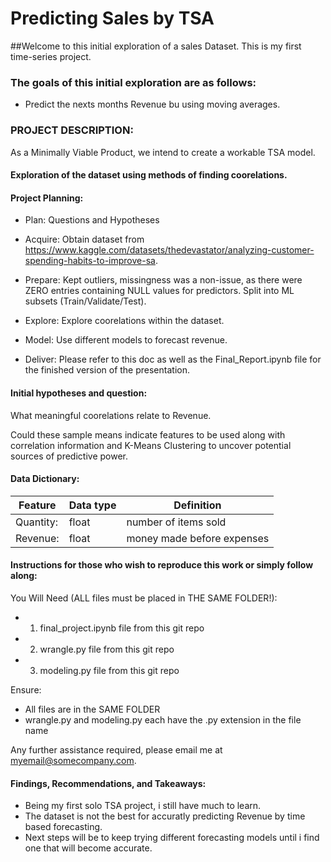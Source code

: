 # Predicting Sales by TSA

##Welcome to this initial exploration of a sales Dataset. This is my first time-series project.

### The goals of this initial exploration are as follows:

* Predict the nexts months Revenue bu using moving averages.


### PROJECT DESCRIPTION:
As a Minimally Viable Product, we intend to create a workable TSA model.

#### Exploration of the dataset using methods of finding coorelations.

#### Project Planning:

- Plan: Questions and Hypotheses

- Acquire: Obtain dataset from https://www.kaggle.com/datasets/thedevastator/analyzing-customer-spending-habits-to-improve-sa. 

- Prepare: Kept outliers, missingness was a non-issue, as there were ZERO entries containing NULL values for predictors. Split into ML subsets (Train/Validate/Test).

- Explore: Explore coorelations within the dataset.

- Model: Use different models to forecast revenue.

- Deliver: Please refer to this doc as well as the Final_Report.ipynb file for the finished version of the presentation.

#### Initial hypotheses and question:

What meaningful coorelations relate to Revenue.

Could these sample means indicate features to be used along with correlation information and K-Means Clustering to uncover potential sources of predictive power.

#### Data Dictionary: 


|Feature |  Data type | Definition |
|---|---|---|
| Quantity: | float | number of items sold |
| Revenue: | float | money made before expenses |

#### Instructions for those who wish to reproduce this work or simply follow along:
You Will Need (ALL files must be placed in THE SAME FOLDER!):
- 1. final_project.ipynb file from this git repo
- 2. wrangle.py file from this git repo
- 3. modeling.py file from this git repo

Ensure:
- All files are in the SAME FOLDER
- wrangle.py and modeling.py each have the .py extension in the file name

Any further assistance required, please email me at myemail@somecompany.com.


#### Findings, Recommendations, and Takeaways:

- Being my first solo TSA project, i still have much to learn. 
- The dataset is not the best for accuratly predicting Revenue by time based forecasting.
- Next steps will be to keep trying different forecasting models until i find one that will become accurate.
